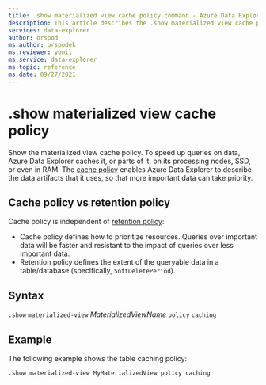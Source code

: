 ```yaml
---
title: .show materialized view cache policy command - Azure Data Explorer
description: This article describes the .show materialized view cache policy command in Azure Data Explorer.
services: data-explorer
author: orspod
ms.author: orspodek
ms.reviewer: yonil
ms.service: data-explorer
ms.topic: reference
ms.date: 09/27/2021
---
```

# .show materialized view cache policy

Show the materialized view cache policy. To speed up queries on data, Azure Data Explorer caches it, or parts of it, on its processing nodes, SSD, or even in RAM. The [cache policy](cachepolicy.md) enables Azure Data Explorer to describe the data artifacts that it uses, so that more important data can take priority. 

## Cache policy vs retention policy

Cache policy is independent of [retention policy](./retentionpolicy.md): 
- Cache policy defines how to prioritize resources. Queries over important data will be faster and resistant to the impact of queries over less important data.
- Retention policy defines the extent of the queryable data in a table/database (specifically, `SoftDeletePeriod`).

## Syntax

`.show` `materialized-view` *MaterializedViewName* `policy` `caching`

## Example

The following example shows the table caching policy:

```kusto
.show materialized-view MyMaterializedView policy caching 
```